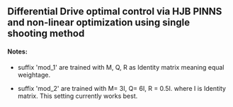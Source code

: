 ## Differential Drive optimal control via HJB PINNS and non-linear optimization using single shooting method

#### Notes:
* suffix 'mod_1' are trained with M, Q, R as Identity matrix meaning equal weightage.

* suffix 'mod_2' are trained with M= 3I, Q= 6I, R = 0.5I. where I is Identity matrix. This setting currently works best.